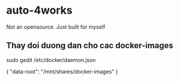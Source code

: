 # auto-4works
Not an opensource. Just built for myself




## Thay doi duong dan cho cac docker-images
sudo gedit /etc/docker/daemon.json

{
  "data-root": "/mnt/shares/docker-images"
}
